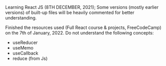 Learning React JS (8TH DECEMBER, 2021);
Some versions (mostly earlier versions) of built-up files will be heavily commented for better understanding.

Finished the resources used (Full React course & projects, FreeCodeCamp) on the 7th of January, 2022. 
Do not understand the following concepts: 
- useReducer
- useMemo
- useCallback
- reduce (from Js)
